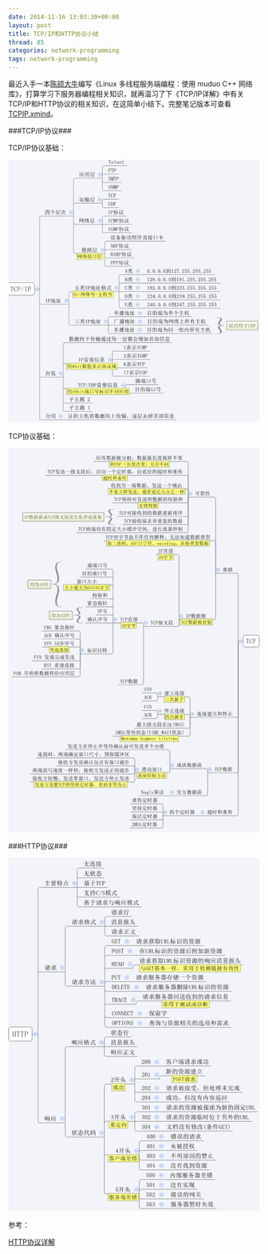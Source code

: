 ```yaml
---
date: 2014-11-16 13:03:30+00:00
layout: post
title: TCP/IP和HTTP协议小结
thread: 85
categories: network-programming
tags: network-programming
---
```


最近入手一本[陈硕大牛](http://blog.csdn.net/solstice)编写《Linux 多线程服务端编程：使用 muduo C++ 网络库》，打算学习下服务器编程相关知识，就再温习了下《TCP/IP详解》中有关TCP/IP和HTTP协议的相关知识，在这简单小结下。完整笔记版本可查看[TCPIP.xmind](https://github.com/gitzx/notes/tree/master/network_programming)。

###TCP/IP协议###

TCP/IP协议基础：

![](/assets/blog_pic/TCPIP.PNG)

TCP协议基础：

![](/assets/blog_pic/TCP.PNG)


###HTTP协议###

![](/assets/blog_pic/HTTP.PNG)


参考：

[HTTP协议详解](http://blog.csdn.net/gueter/article/details/1524447)


